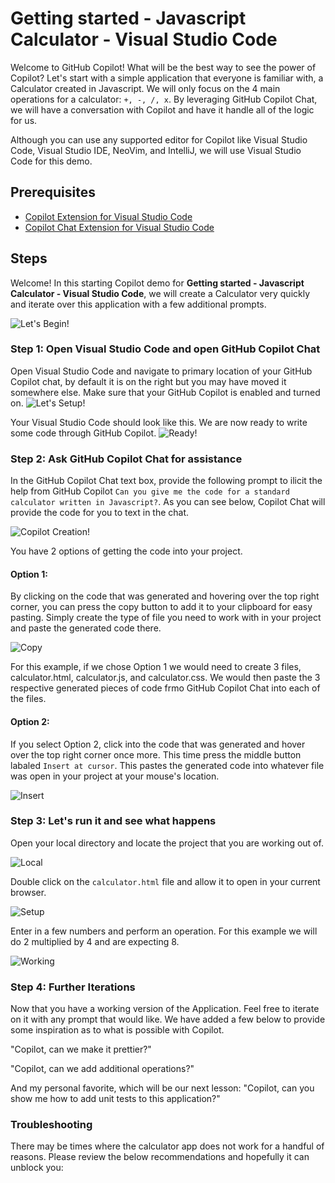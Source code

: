 # Getting started - Javascript Calculator - Visual Studio Code

Welcome to GitHub Copilot! What will be the best way to see the power of Copilot? Let's start with a simple application that everyone is familiar with, a Calculator created in Javascript. We will only
focus on the 4 main operations for a calculator: ```+, -, /, x```. By leveraging GitHub Copilot Chat, we will have a conversation with Copilot and have it handle all of the logic for us.

Although you can use any supported editor for Copilot like Visual Studio Code, Visual Studio IDE, NeoVim, and IntelliJ, we will use Visual Studio Code for this demo.

## Prerequisites

- [Copilot Extension for Visual Studio Code](https://code.visualstudio.com/download)
- [Copilot Chat Extension for Visual Studio Code](https://marketplace.visualstudio.com/items?itemName=GitHub.copilot-chat)

## Steps

Welcome! In this starting Copilot demo for **Getting started - Javascript Calculator - Visual Studio Code**, we will create a Calculator very quickly and iterate over this application with a few additional prompts.

![Let's Begin!](/images/jetpack.png)

### Step 1: Open Visual Studio Code and open GitHub Copilot Chat

Open Visual Studio Code and navigate to primary location of your GitHub Copilot chat, by default it is on the right but you may have moved it somewhere else. Make sure that your GitHub Copilot is enabled and turned on. 
![Let's Setup!](/images/Where.png)

Your Visual Studio Code should look like this. We are now ready to write some code through GitHub Copilot.
![Ready!](/images/Chat.png)

### Step 2: Ask GitHub Copilot Chat for assistance

In the GitHub Copilot Chat text box, provide the following prompt to ilicit the help from GitHub Copilot ```Can you give me the code for a standard calculator written in Javascript?```. As you can see below, Copilot Chat will provide the code for you to text in the chat. 

![Copilot Creation!](/images/create.png)

You have 2 options of getting the code into your project. 

#### Option 1:
By clicking on the code that was generated and hovering over the top right corner, you can press the copy button to add it to your clipboard for easy pasting. Simply create the type of file you need to work with in your project and paste the generated code there.  

![Copy](/images/copy.png)

For this example, if we chose Option 1 we would need to create 3 files, calculator.html, calculator.js, and calculator.css. We would then paste the 3 respective generated pieces of code frmo GitHub Copilot Chat into each of the files. 

#### Option 2:
If you select Option 2, click into the code that was generated and hover over the top right corner once more. This time press the middle button labaled ```Insert at cursor```. This pastes the generated code into whatever file was open in your project at your mouse's location.

![Insert](/images/insert.png)

### Step 3: Let's run it and see what happens

Open your local directory and locate the project that you are working out of. 

![Local](/images/local.png)

Double click on the ```calculator.html``` file and allow it to open in your current browser.

![Setup](/images/setup.png)

Enter in a few numbers and perform an operation. For this example we will do 2 multiplied by 4 and are expecting 8.

![Working](/images/working.png)

### Step 4: Further Iterations

Now that you have a working version of the Application. Feel free to iterate on it with any prompt that would like. We have added a few below to provide some inspiration as to what is possible with Copilot.

"Copilot, can we make it prettier?"

"Copilot, can we add additional operations?"

And my personal favorite, which will be our next lesson:
"Copilot, can you show me how to add unit tests to this application?"

### Troubleshooting
There may be times where the calculator app does not work for a handful of reasons. Please review the below recommendations and hopefully it can unblock you:
